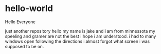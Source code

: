 # hello-world

Hello Everyone

just another repository
hello my name is jake and i am from minnessota
my speeling and gramer are not the best i hope i am understood.
i had to many windows open following the directions i almost forgot what screen i was supposed to be on. 
